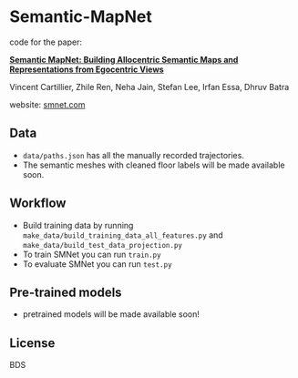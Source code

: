 # Semantic-MapNet

code for the paper:

**[Semantic MapNet: Building Allocentric Semantic Maps and Representations from Egocentric Views][1]**

Vincent Cartillier, Zhile Ren, Neha Jain, Stefan Lee, Irfan Essa, Dhruv Batra


website:
[smnet.com][2]

## Data
 * ```data/paths.json``` has all the manually recorded trajectories.
 * The semantic meshes with cleaned floor labels will be made available soon.

## Workflow
 * Build training data by running ```make_data/build_training_data_all_features.py``` and ```make_data/build_test_data_projection.py```
 * To train SMNet you can run ```train.py```
 * To evaluate SMNet you can run ```test.py```


## Pre-trained models
 * pretrained models will be made available soon!



## License
BDS

[1]: https://arxiv.org/abs/2010.01191
[2]: https://vincentcartillier.github.io/smnet.html

